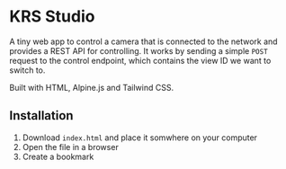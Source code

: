 # KRS Studio

A tiny web app to control a camera that is connected to the network and provides a REST API for controlling. It works by sending a simple `POST` request to the control endpoint, which contains the view ID we want to switch to.

Built with HTML, Alpine.js and Tailwind CSS.

## Installation

1. Download `index.html` and place it somwhere on your computer
2. Open the file in a browser
3. Create a bookmark
